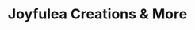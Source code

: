 ---
title: "Joyfulea Creations & More"
url: /lockney/joyfulea-creations-und-more/
shop: Kramladen
---